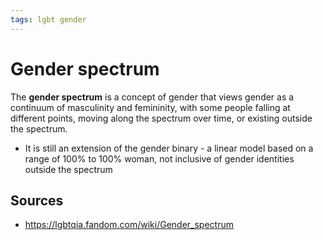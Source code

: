 ```yaml
---
tags: lgbt gender
---
```


# Gender spectrum

The **gender spectrum** is a concept of gender that views gender as a continuum of masculinity and femininity, with some people falling at different points, moving along the spectrum over time, or existing outside the spectrum.

- It is still an extension of the gender binary - a linear model based on a range of 100% to 100% woman, not inclusive of gender identities outside the spectrum

## Sources

- <https://lgbtqia.fandom.com/wiki/Gender_spectrum>
